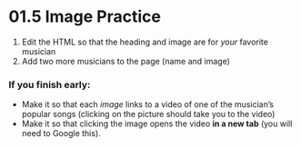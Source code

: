  

# 01.5 Image Practice

1. Edit the HTML so that the heading and image are for _your_ favorite musician
2. Add two more musicians to the page (name and image)

### If you finish early:

- Make it so that each _image_ links to a video of one of the musician’s popular songs (clicking on the picture should take you to the video)
- Make it so that clicking the image opens the video **in a new tab** (you will need to Google this).